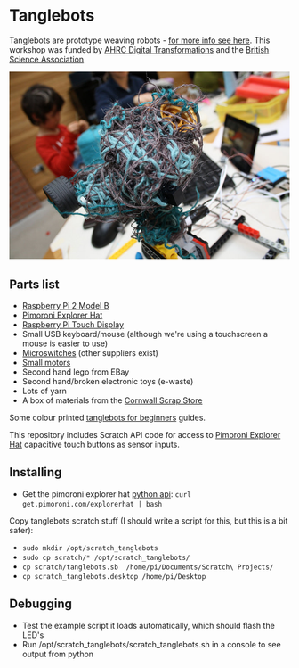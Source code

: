 # Tanglebots

Tanglebots are prototype weaving robots -
[for more info see here](http://fo.am/tanglebots). This workshop was funded by [AHRC Digital Transformations](http://www.ahrc.ac.uk/research/fundedthemesandprogrammes/themes/digitaltransformations/) and the [British Science Association](http://www.britishscienceassociation.org/)

![](figures/tanglebot.jpg)

## Parts list

  * [Raspberry Pi 2 Model B](https://www.raspberrypi.org/products/raspberry-pi-2-model-b/)
  * [Pimoroni Explorer Hat](https://shop.pimoroni.com/products/explorer-hat)
  * [Raspberry Pi Touch Display](https://www.raspberrypi.org/products/raspberry-pi-touch-display/)
  * Small USB keyboard/mouse (although we're using a touchscreen a mouse is easier to use)
  * [Microswitches](http://uk.rs-online.com/web/p/microswitches/0515690/) (other suppliers exist)
  * [Small motors](http://uk.rs-online.com/web/p/dc-motors/2389692/)
  * Second hand lego from EBay
  * Second hand/broken electronic toys (e-waste)
  * Lots of yarn
  * A box of materials from the [Cornwall Scrap Store](http://www.cornwallscrapstore.co.uk/)

Some colour printed [tanglebots for beginners](guide/guide.md) guides.

This repository includes Scratch API code for access to
[Pimoroni Explorer Hat](https://shop.pimoroni.com/products/explorer-hat)
capacitive touch buttons as sensor inputs.

## Installing

- Get the pimoroni explorer hat [python api](https://github.com/pimoroni/explorer-hat): `curl get.pimoroni.com/explorerhat | bash`

Copy tanglebots scratch stuff (I should write a script for this, but this is a bit safer):
- `sudo mkdir /opt/scratch_tanglebots`
- `sudo cp scratch/* /opt/scratch_tanglebots/`
- `cp scratch/tanglebots.sb  /home/pi/Documents/Scratch\ Projects/`
- `cp scratch_tanglebots.desktop /home/pi/Desktop`

## Debugging

- Test the example script it loads automatically, which should flash the LED's
- Run /opt/scratch_tanglebots/scratch_tanglebots.sh in a console to see output from python
